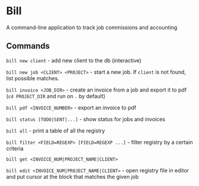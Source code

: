 # Bill

A command-line application to track job commissions and accounting

## Commands

`bill new client` - add new client to the db (interactive)

`bill new job <CLIENT> <PROJECT>` - start a new job. If `client` is not found, list possible matches.

`bill invoice <JOB_DIR>` - create an invoice from a job and export it to pdf (`cd PROJECT_DIR` and run on `.` by default)

`bill pdf <INVOICE_NUMBER>` - export an invoice to pdf

`bill status [TODO|SENT|...]` - show status for jobs and invoices

`bill all` - print a table of all the registry

`bill filter <FIELD=REGEXP> [FIELD=REGEXP ...]` - filter registry by a certain criteria

`bill get <INVOICE_NUM|PROJECT_NAME|CLIENT>` 

`bill edit <INVOICE_NUM|PROJECT_NAME|CLIENT>` - open registry file in editor and put cursor at the block that matches the given job

